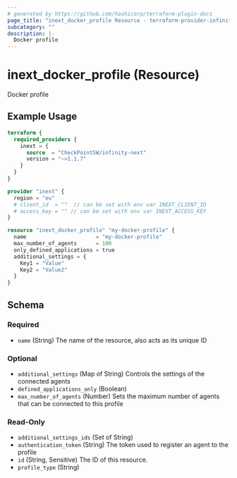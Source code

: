 ```yaml
---
# generated by https://github.com/hashicorp/terraform-plugin-docs
page_title: "inext_docker_profile Resource - terraform-provider-infinity-next"
subcategory: ""
description: |-
  Docker profile
---
```


# inext_docker_profile (Resource)

Docker profile

## Example Usage

```terraform
terraform {
  required_providers {
    inext = {
      source  = "CheckPointSW/infinity-next"
      version = "~>1.1.7"
    }
  }
}

provider "inext" {
  region = "eu"
  # client_id  = ""  // can be set with env var INEXT_CLIENT_ID
  # access_key = "" // can be set with env var INEXT_ACCESS_KEY
}

resource "inext_docker_profile" "my-docker-profile" {
  name                      = "my-docker-profile"
  max_number_of_agents      = 100
  only_defined_applications = true
  additional_settings = {
    Key1 = "Value"
    Key2 = "Value2"
  }
}
```

<!-- schema generated by tfplugindocs -->
## Schema

### Required

- `name` (String) The name of the resource, also acts as its unique ID

### Optional

- `additional_settings` (Map of String) Controls the settings of the connected agents
- `defined_applications_only` (Boolean)
- `max_number_of_agents` (Number) Sets the maximum number of agents that can be connected to this profile

### Read-Only

- `additional_settings_ids` (Set of String)
- `authentication_token` (String) The token used to register an agent to the profile
- `id` (String, Sensitive) The ID of this resource.
- `profile_type` (String)


